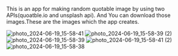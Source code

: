 This is an app for making random quotable image by using two APIs(quoatble.io and unsplash api). And You can download those images.These are the images which the app creates.

![photo_2024-06-19_15-58-41](https://github.com/Sherbek26/create_image_quote/assets/139198851/b2e39a1b-6044-40a6-a60b-09b904e98ab6)
![photo_2024-06-19_15-58-39 (2)](https://github.com/Sherbek26/create_image_quote/assets/139198851/a70dcf1f-acd9-4ba2-8501-d5052862fe9f)
![photo_2024-06-19_15-58-39](https://github.com/Sherbek26/create_image_quote/assets/139198851/ef852fed-0860-4814-8eb0-1d3411a1c95d)
![photo_2024-06-19_15-58-41 (2)](https://github.com/Sherbek26/create_image_quote/assets/139198851/e8fb0224-28c8-4b5f-8503-3da4cf988732)![photo_2024-06-19_15-58-38](https://github.com/Sherbek26/create_image_quote/assets/139198851/b9ebb57b-40ef-4ed2-8ba2-93ac1caa5018)

